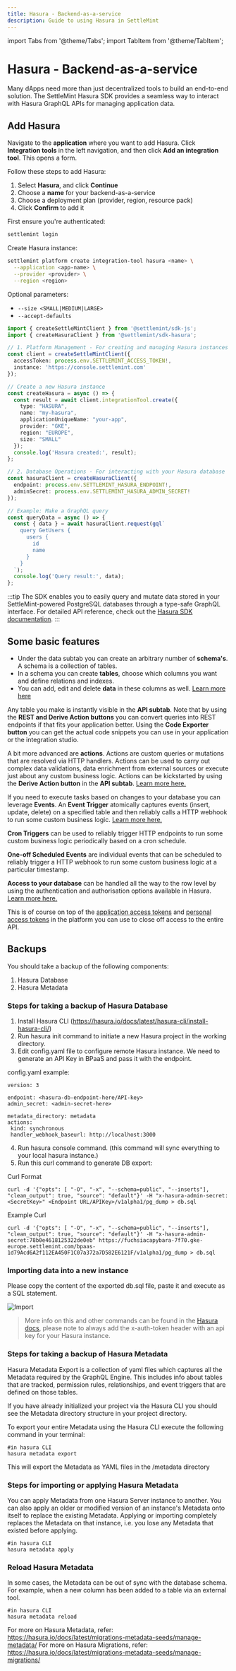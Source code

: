 ```yaml
---
title: Hasura - Backend-as-a-service
description: Guide to using Hasura in SettleMint
---
```


import Tabs from '@theme/Tabs';
import TabItem from '@theme/TabItem';

# Hasura - Backend-as-a-service

Many dApps need more than just decentralized tools to build an end-to-end solution. The SettleMint Hasura SDK provides a seamless way to interact with Hasura GraphQL APIs for managing application data.

## Add Hasura

<Tabs>
<TabItem value="platform-ui" label="Platform UI">

Navigate to the **application** where you want to add Hasura. Click **Integration tools** in the left navigation, and then click **Add an integration tool**. This opens a form.

Follow these steps to add Hasura:
1. Select **Hasura**, and click **Continue**
2. Choose a **name** for your backend-as-a-service
3. Choose a deployment plan (provider, region, resource pack)
4. Click **Confirm** to add it

</TabItem>
<TabItem value="sdk-cli" label="SDK CLI">

First ensure you're authenticated:
```bash
settlemint login
```

Create Hasura instance:
```bash
settlemint platform create integration-tool hasura <name> \
  --application <app-name> \
  --provider <provider> \
  --region <region>
```

Optional parameters:
- `--size <SMALL|MEDIUM|LARGE>`
- `--accept-defaults`

</TabItem>
<TabItem value="sdk-js" label="SDK JS">

```typescript
import { createSettleMintClient } from '@settlemint/sdk-js';
import { createHasuraClient } from '@settlemint/sdk-hasura';

// 1. Platform Management - For creating and managing Hasura instances
const client = createSettleMintClient({
  accessToken: process.env.SETTLEMINT_ACCESS_TOKEN!,
  instance: 'https://console.settlemint.com'
});

// Create a new Hasura instance
const createHasura = async () => {
  const result = await client.integrationTool.create({
    type: "HASURA",
    name: "my-hasura",
    applicationUniqueName: "your-app",
    provider: "GKE",
    region: "EUROPE",
    size: "SMALL"
  });
  console.log('Hasura created:', result);
};

// 2. Database Operations - For interacting with your Hasura database
const hasuraClient = createHasuraClient({
  endpoint: process.env.SETTLEMINT_HASURA_ENDPOINT!,
  adminSecret: process.env.SETTLEMINT_HASURA_ADMIN_SECRET!
});

// Example: Make a GraphQL query
const queryData = async () => {
  const { data } = await hasuraClient.request(gql`
    query GetUsers {
      users {
        id
        name
      }
    }
  `);
  console.log('Query result:', data);
};
```

:::tip
The SDK enables you to easily query and mutate data stored in your SettleMint-powered PostgreSQL databases through a type-safe GraphQL interface. For detailed API reference, check out the [Hasura SDK documentation](https://github.com/settlemint/sdk/tree/main/sdk/hasura).
:::

</TabItem>
</Tabs>

## Some basic features

- Under the data subtab you can create an arbitrary number of **schema's**. A schema is a collection of tables.
- In a schema you can create **tables**, choose which columns you want and define relations and indexes.
- You can add, edit and delete **data** in these columns as well.
  [Learn more here](https://hasura.io/docs/latest/graphql/core/databases/postgres/schema/tables.html)

Any table you make is instantly visible in the **API subtab**. Note that by using the **REST and Derive Action buttons** you can convert queries into REST endpoints if that fits your application better. Using the **Code Exporter button** you can get the actual code snippets you can use in your application or the integration studio.

A bit more advanced are **actions**. Actions are custom queries or mutations that are resolved via HTTP handlers. Actions can be used to carry out complex data validations, data enrichment from external sources or execute just about any custom business logic. Actions can be kickstarted by using the **Derive Action button** in the **API subtab**.
[Learn more here.](https://hasura.io/docs/latest/graphql/core/actions/index.html)

If you need to execute tasks based on changes to your database you can leverage **Events**. An **Event Trigger** atomically captures events (insert, update, delete) on a specified table and then reliably calls a HTTP webhook to run some custom business logic.
[Learn more here.](https://hasura.io/docs/latest/graphql/core/event-triggers/index.html)

**Cron Triggers** can be used to reliably trigger HTTP endpoints to run some custom business logic periodically based on a cron schedule.

**One-off Scheduled Events** are individual events that can be scheduled to reliably trigger a HTTP webhook to run some custom business logic at a particular timestamp.

**Access to your database** can be handled all the way to the row level by using the authentication and authorisation options available in Hasura.
[Learn more here.](https://hasura.io/docs/latest/graphql/core/auth/index.html)

This is of course on top of the [application access tokens](16_application-access-tokens.md) and [personal access tokens](17_personal-access-tokens.md) in the platform you can use to close off access to the entire API.

## Backups

You should take a backup of the following components:

1. Hasura Database
2. Hasura Metadata

### Steps for taking a backup of Hasura Database

1. Install Hasura CLI (https://hasura.io/docs/latest/hasura-cli/install-hasura-cli/)
2. Run hasura init command to initiate a new Hasura project in the working directory.
3. Edit config.yaml file to configure remote Hasura instance. We need to generate an API Key in BPaaS and pass it with the endpoint.

config.yaml example:

```
version: 3

endpoint: <hasura-db-endpoint-here/API-key>
admin_secret: <admin-secret-here>

metadata_directory: metadata
actions:
 kind: synchronous
 handler_webhook_baseurl: http://localhost:3000
```

4. Run hasura console command. (this command will sync everything to your local hasura instance.)
5. Run this curl command to generate DB export:

Curl Format

```
curl -d '{"opts": [ "-O", "-x", "--schema=public", "--inserts"], "clean_output": true, "source": "default"}' -H "x-hasura-admin-secret: <SecretKey>" <Endpoint URL/APIKey>/v1alpha1/pg_dump > db.sql
```

Example Curl

```
curl -d '{"opts": [ "-O", "-x", "--schema=public", "--inserts"], "clean_output": true, "source": "default"}' -H "x-hasura-admin-secret:78b0e4618125322de0eb" https://fuchsiacapybara-7f70.gke-europe.settlemint.com/bpaas-1d79Acd6A2f112EA450F1C07a372a7D582E6121F/v1alpha1/pg_dump > db.sql
```

### Importing data into a new instance

Please copy the content of the exported db.sql file, paste it and execute as a SQL statement.

![Import](../../static/img/blockchain-guide/Hasura_Import.png)

> More info on this and other commands can be found in the [Hasura docs](https://hasura.io/docs/latest/api-reference/pgdump/), please note to always add the x-auth-token header with an api key for your Hasura instance.

### Steps for taking a backup of Hasura Metadata

Hasura Metadata Export is a collection of yaml files which captures all the Metadata required by the GraphQL Engine. This includes info about tables that are tracked, permission rules, relationships, and event triggers that are defined on those tables.

If you have already initialized your project via the Hasura CLI you should see the Metadata directory structure in your project directory.

To export your entire Metadata using the Hasura CLI execute the following command in your terminal:

```
#in hasura CLI
hasura metadata export
```

This will export the Metadata as YAML files in the /metadata directory

### Steps for importing or applying Hasura Metadata

You can apply Metadata from one Hasura Server instance to another. You can also apply an older or modified version of an instance's Metadata onto itself to replace the existing Metadata. Applying or importing completely replaces the Metadata on that instance, i.e. you lose any Metadata that existed before applying.

```
#in hasura CLI
hasura metadata apply
```

### Reload Hasura Metadata

In some cases, the Metadata can be out of sync with the database schema. For example, when a new column has been added to a table via an external tool.

```
#in hasura CLI
hasura metadata reload
```

For more on Hasura Metadata, refer: https://hasura.io/docs/latest/migrations-metadata-seeds/manage-metadata/
For more on Hasura Migrations, refer: https://hasura.io/docs/latest/migrations-metadata-seeds/manage-migrations/
